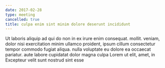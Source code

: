 ```yaml
---
date: 2017-02-28
type: meeting
cancelled: true
title: culpa enim sint minim dolore deserunt incididunt
---
```

Ut laboris aliquip ad qui do non in ex irure enim consequat. mollit. veniam, dolor nisi exercitation minim ullamco proident, ipsum cillum consectetur tempor commodo fugiat aliqua. nulla voluptate eu dolore ea occaecat pariatur. aute labore cupidatat dolor magna culpa Lorem ut elit, amet, in Excepteur velit sunt nostrud sint esse